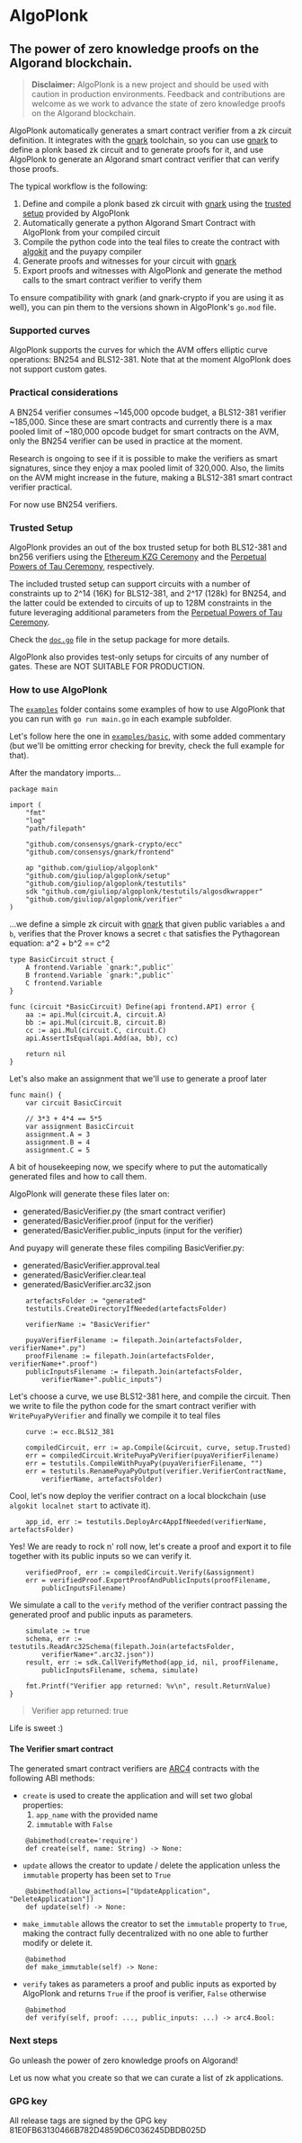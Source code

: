 # AlgoPlonk

## The power of zero knowledge proofs on the Algorand blockchain.

> **Disclaimer:** AlgoPlonk is a new project and  should be used with caution in production environments. Feedback and contributions are welcome as we work to advance the state of zero knowledge proofs on the Algorand blockchain.

AlgoPlonk automatically generates a smart contract verifier from a zk circuit definition. It integrates with the [gnark](https://github.com/Consensys/gnark) toolchain, so you can use [gnark](https://github.com/Consensys/gnark) to define a plonk based zk circuit and to generate proofs for it, and use AlgoPlonk to generate an Algorand smart contract verifier that can verify those proofs.

The typical workflow is the following:
1. Define and compile a plonk based zk circuit with [gnark](https://github.com/Consensys/gnark) using the [trusted setup](#trusted-setup) provided by AlgoPlonk
2. Automatically generate a python Algorand Smart Contract with AlgoPlonk from your compiled circuit
3. Compile the python code into the teal files to create the contract with [algokit](https://github.com/algorandfoundation/algokit-cli) and the puyapy compiler
4. Generate proofs and witnesses for your circuit with [gnark](https://github.com/Consensys/gnark)
5. Export proofs and witnesses with AlgoPlonk and generate the method calls to the smart contract verifier to verify them

To ensure compatibility with gnark (and gnark-crypto if you are using it as well), you can pin them to the versions shown in AlgoPlonk's `go.mod` file.

### Supported curves

AlgoPlonk supports the curves for which the AVM offers elliptic curve operations: BN254 and BLS12-381.
Note that at the moment AlgoPlonk does not support custom gates.

### Practical considerations

A BN254 verifier consumes ~145,000 opcode budget, a BLS12-381 verifier ~185,000.
Since these are smart contracts and currently there is a max pooled limit of ~180,000 opcode budget for smart contracts on the AVM, only the BN254 verifier can be used in practice at the moment.

Research is ongoing to see if it is possible to make the verifiers as smart signatures, since they enjoy a max pooled limit of 320,000.
Also, the limits on the AVM might increase in the future, making a BLS12-381 smart contract verifier practical.

For now use BN254 verifiers.

### Trusted Setup

AlgoPlonk provides an out of the box trusted setup for both BLS12-381 and bn256 verifiers using the [Ethereum KZG Ceremony](https://github.com/ethereum/kzg-ceremony) and the [Perpetual Powers of Tau Ceremony](https://github.com/privacy-scaling-explorations/perpetualpowersoftau), respectively.

The included trusted setup can support circuits with a number of constraints up to 2^14 (16K) for BLS12-381, and 2^17 (128k) for BN254, and the latter could be extended to circuits of up to 128M constraints in the future leveraging additional parameters from the [Perpetual Powers of Tau Ceremony](https://github.com/privacy-scaling-explorations/perpetualpowersoftau).

Check the [`doc.go`](https://github.com/giuliop/AlgoPlonk/blob/main/setup/doc.go) file in the setup package for more details.

AlgoPlonk also provides test-only setups for circuits of any number of gates. These are NOT SUITABLE FOR PRODUCTION.

### How to use AlgoPlonk

The [`examples`](https://github.com/giuliop/AlgoPlonk/tree/main/examples) folder contains some examples of how to use AlgoPlonk that you can run with `go run main.go` in each example subfolder.

Let's follow here the one in [`examples/basic`](https://github.com/giuliop/AlgoPlonk/tree/main/examples/basic), with some added commentary (but we'll be omitting error checking for brevity, check the full example for that).

After the mandatory imports...
```
package main

import (
	"fmt"
	"log"
	"path/filepath"

	"github.com/consensys/gnark-crypto/ecc"
	"github.com/consensys/gnark/frontend"

	ap "github.com/giuliop/algoplonk"
	"github.com/giuliop/algoplonk/setup"
	"github.com/giuliop/algoplonk/testutils"
	sdk "github.com/giuliop/algoplonk/testutils/algosdkwrapper"
	"github.com/giuliop/algoplonk/verifier"
)
```
...we define a simple zk circuit with [gnark](https://github.com/Consensys/gnark) that given public variables `a` and `b`, verifies that the Prover knows a secret `c` that satisfies the Pythagorean equation:  a^2 + b^2 == c^2
```
type BasicCircuit struct {
	A frontend.Variable `gnark:",public"`
	B frontend.Variable `gnark:",public"`
	C frontend.Variable
}

func (circuit *BasicCircuit) Define(api frontend.API) error {
	aa := api.Mul(circuit.A, circuit.A)
	bb := api.Mul(circuit.B, circuit.B)
	cc := api.Mul(circuit.C, circuit.C)
	api.AssertIsEqual(api.Add(aa, bb), cc)

	return nil
}
```
Let's also make an assignment that we'll use to generate a proof later
```
func main() {
	var circuit BasicCircuit

	// 3*3 + 4*4 == 5*5
	var assignment BasicCircuit
	assignment.A = 3
	assignment.B = 4
	assignment.C = 5
```
A bit of housekeeping now, we specify where to put the automatically generated files and how to call them.

AlgoPlonk will generate these files later on:
* generated/BasicVerifier.py (the smart contract verifier)
* generated/BasicVerifier.proof (input for the verifier)
* generated/BasicVerifier.public_inputs (input for the verifier)

And puyapy will generate these files compiling BasicVerifier.py:
* generated/BasicVerifier.approval.teal
* generated/BasicVerifier.clear.teal
* generated/BasicVerifier.arc32.json
```
	artefactsFolder := "generated"
	testutils.CreateDirectoryIfNeeded(artefactsFolder)

	verifierName := "BasicVerifier"

	puyaVerifierFilename := filepath.Join(artefactsFolder, verifierName+".py")
	proofFilename := filepath.Join(artefactsFolder, verifierName+".proof")
	publicInputsFilename := filepath.Join(artefactsFolder,
	    verifierName+".public_inputs")
```
Let's choose a curve, we use BLS12-381 here, and compile the circuit.
Then we write to file the python code for the smart contract verifier with `WritePuyaPyVerifier` and finally we compile it to teal files
```
	curve := ecc.BLS12_381

	compiledCircuit, err := ap.Compile(&circuit, curve, setup.Trusted)
	err = compiledCircuit.WritePuyaPyVerifier(puyaVerifierFilename)
	err = testutils.CompileWithPuyaPy(puyaVerifierFilename, "")
	err = testutils.RenamePuyaPyOutput(verifier.VerifierContractName,
		verifierName, artefactsFolder)
```
Cool, let's now deploy the verifier contract on a local blockchain (use `algokit localnet start` to activate it).
```
	app_id, err := testutils.DeployArc4AppIfNeeded(verifierName, artefactsFolder)
```
Yes! We are ready to rock n' roll now, let's create a proof and export it to file together with its public inputs so we can verify it.
```
	verifiedProof, err := compiledCircuit.Verify(&assignment)
	err = verifiedProof.ExportProofAndPublicInputs(proofFilename,
		publicInputsFilename)
```
We simulate a call to the `verify` method of the verifier contract passing the generated proof and public inputs as parameters.
```
	simulate := true
	schema, err := testutils.ReadArc32Schema(filepath.Join(artefactsFolder,
	    verifierName+".arc32.json"))
	result, err := sdk.CallVerifyMethod(app_id, nil, proofFilename,
		publicInputsFilename, schema, simulate)

	fmt.Printf("Verifier app returned: %v\n", result.ReturnValue)
}
```
> Verifier app returned: true

Life is sweet :)

#### The Verifier smart contract
The generated smart contract verifiers are [ARC4](https://github.com/algorandfoundation/ARCs/blob/main/ARCs/arc-0004.md) contracts with the following ABI methods:

* `create` is used to create the application and will set two global properties:
	1.  `app_name` with the provided name
	2. `immutable` with `False`
```
	@abimethod(create='require')
	def create(self, name: String) -> None:
```
* `update` allows the creator to update / delete the application unless the `immutable` property has been set to `True`
```
	@abimethod(allow_actions=["UpdateApplication", "DeleteApplication"])
	def update(self) -> None:
```
* `make_immutable` allows the creator to set the `immutable` property to `True`, making the contract fully decentralized with no one able to further modify or delete it.
```
	@abimethod
	def make_immutable(self) -> None:
```
* `verify` takes as parameters a proof and public inputs as exported by AlgoPlonk and returns `True` if the proof is verifier, `False` otherwise
```
	@abimethod
	def verify(self, proof: ..., public_inputs: ...) -> arc4.Bool:
```

### Next steps
Go unleash the power of zero knowledge proofs on Algorand!

Let us now what you create so that we can curate a list of zk applications.

### GPG key
All release tags are signed by the GPG key 81E0FB63130466B782D4859D6C036245DBDB025D
